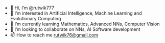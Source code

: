 - 👋 Hi, I’m @rutwik777
- 👀 I’m interested in Artificial Intelligence, Machine Learning and Evolutionary Computing
- 🌱 I’m currently learning Mathematics, Advanced NNs, Computer Vision
- 💞️ I’m looking to collaborate on NNs, AI Software development
- 📫 How to reach me rutwik76@gmail.com

<!---
rutwik777/rutwik777 is a ✨ special ✨ repository because its `README.md` (this file) appears on your GitHub profile.
You can click the Preview link to take a look at your changes.
--->

